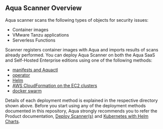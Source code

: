 ## Aqua Scanner Overview
Aqua scanner scans the following types of objects for security issues:

* Container images
* VMware Tanzu applications
* Serverless Functions

Scanner registers container images with Aqua and imports results of scans already performed. You can deploy Aqua Scanner on both the Aqua SaaS and Self-Hosted Enterprise editions using one of the following methods:

* [manifests and Aquactl](./kubernetes_and_openshift/manifests/)
* [operator](./kubernetes_and_openshift/operator/)
* [Helm](./kubernetes_and_openshift/helm/)
* [AWS CloudFormation on the EC2 clusters](./scanner/ecs/)
* [docker swarm](./scanner/docker/)

Details of each deployment method is explained in the respective directory shown above. Before you start using any of the deployment methods documented in this repository, Aqua strongly recommends you to refer the Product documentation, [Deploy Scanner(s)](https://docs.aquasec.com/docs/deploy-k8s-scanners) and [Kubernetes with Helm Charts](https://docs.aquasec.com/docs/kubernetes-with-helm#section-step-2-deploy-the-aqua-server-database-gateway-and-scanner).